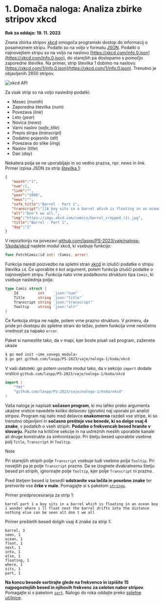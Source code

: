 # 1. Domača naloga: Analiza zbirke stripov xkcd

**Rok za oddajo: 19. 11. 2023**

Znana zbirka stripov [xkcd](https://xkcd.com/) omogoča programski dostop do informacij o posameznem stripu. Podatki so na voljo v formatu [JSON](https://www.json.org/). Podatki o najnovejšem stripu so na voljo na naslovu [https://xkcd.com/info.0.json](https://xkcd.com/info.0.json), do starejših pa dostopamo s pomočjo zaporedne številke. Na primer, strip številka 1 dobimo na naslovu [https://xkcd.com/1/info.0.json](https://xkcd.com/1/info.0.json). Trenutno je objavljenih 2850 stripov.

![xkcd API](https://imgs.xkcd.com/comics/api.png)

Za vsak strip so na voljo naslednji podatki:
- Mesec (*month*)
- Zaporedna številka (*num*)
- Povezava (*link*) 
- Leto (*year*)
- Novica (*news*)
- Varni naslov (*safe_title*)
- Prepis stripa (*transcript*)
- Dodatno pojasnilo (*alt*)
- Povezava do slike (*img*)
- Naslov (*title*)
- Dan (*day*)

Nekatera polja se ne uporabljajo in so vedno prazna, npr. *news* in *link*. Primer izpisa JSON za strip [številka 1](https://xkcd.com/1/):
```json
{
   "month":"1",
   "num":1,
   "link":"",
   "year":"2006",
   "news":"",
   "safe_title":"Barrel - Part 1",
   "transcript":"[[A boy sits in a barrel which is floating in an ocean.]]\nBoy: I wonder where I'll float next?\n[[The barrel drifts into the distance. Nothing else can be seen.]]\n{{Alt: Don't we all.}}",
   "alt":"Don't we all.",
   "img":"https://imgs.xkcd.com/comics/barrel_cropped_(1).jpg",
   "title":"Barrel - Part 1",
   "day":"1"
}
```

V repozitoriju na povezavi [github.com/laspp/PS-2023/vaje/naloga-1/koda/xkcd](https://github.com/laspp/PS-2023/tree/main/vaje/naloga-1/koda/xkcd) najdete modul xkcd, ki vsebuje funkcijo: 
```Go
func FetchComic(id int) (Comic, error)
```
Funkcija naredi poizvedbo na spletni stran [xkcd](https://xkcd.com/) in izlušči podatke o stripu številka `id`. Če uporabite `0` kot argument, potem funkcija izlušči podatke o najnovejšem stripu. Funkcija nato vrne podatkovno strukturo tipa `Comic`, ki vsebuje naslednja polja:
```Go
type Comic struct {
	Id         int    `json:"num"`
	Title      string `json:"title"`
	Transcript string `json:"transcript"`
	Tooltip    string `json:"alt"`
}
```
Če funkcija stripa ne najde, potem vrne prazno strukturo. V primeru, da pride pri dostopu do spletne strani do težav, potem funkcija vrne neničelno vrednost za napako `error`.

Paket si namestite tako, da v mapi, kjer boste pisali vaš program, zaženete ukaze
```Bash
$ go mod init <ime_vasega_modula>
$ go get github.com/laspp/PS-2023/vaje/naloga-1/koda/xkcd
```
V vaši datoteki .go potem uvozite modul tako, da v sekcijo `import` dodate vrstico `github.com/laspp/PS-2023/vaje/naloga-1/koda/xkcd`

```Go
import (
    "fmt"
    "github.com/laspp/PS-2023/vaje/naloga-1/koda/xkcd"
)
```

Vaša naloga je napisati **sočasen program**, ki mu lahko preko argumenta ukazne vrstice navedete koliko delavcev (gorutin) naj uporabi pri analizi stripov. Program naj nato med delavce **enakomerno** razdeli vse stripe, ki so trenutno objavljeni in **sočasno prešteje vse besede, ki so dolge vsaj 4 znake**, v podatkih o vseh stripih. **Podatke o frekvencah besed hranite v slovarju.** Pazite na kritične sekcije in na ustreznih mestih uporabite kanale ali druge konstrukte za sinhronizacijo. Pri štetju besed uporabite vsebine polj `Title`, `Transcript` in `Tooltip`. 

> [!NOTE]
> Pri starejših stripih polje `Transcript` vsebuje tudi vsebino polja `Tooltip`. Pri novejših pa je polje `Transcript` prazno. Da se izognete dvakratnemu štetju besed pri stripih, ignorirajte polje `Tooltip`, kjer polje `Transcript` ni prazno.

Pred štetjem besed iz besedil **odstranite vsa ločila in posebne znake** ter pretvorite vse **črke v male**. Pomagajte si s paketom [`strings`](https://pkg.go.dev/strings).

Primer predprocesiranja za strip 1:
```
barrel part 1 a boy sits in a barrel which is floating in an ocean boy i wonder where i ll float next the barrel drifts into the distance nothing else can be seen alt don t we all
```
Primer preštetih besed dolgih vsaj 4 znake za strip 1:
```
barrel, 3
seen, 1
ocean, 1
float, 1
next, 1
into, 1
else, 1
floating, 1
where, 1
sits, 1
part, 1
```

**Na koncu besede sortirajte glede na frekvenco in izpišite 15 najpogostejših besed in njihovih frekvenc za celoten nabor stripov**. Pomagajte si s paketom [`sort`](https://pkg.go.dev/sort). Nalogo do roka oddajte preko [spletne učilnice](https://ucilnica.fri.uni-lj.si/mod/assign/view.php?id=37715).


